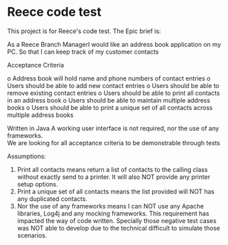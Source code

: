 # Reece code test

This project is for Reece's code test. The Epic brief is:

As a Reece Branch ManagerI would like an address book application on my PC. 
So that I can keep track of my customer contacts

Acceptance Criteria

o Address book will hold name and phone numbers of contact entries 
o Users should be able to add new contact entries
o Users should be able to remove existing contact entries
o Users should be able to print all contacts in an address book
o Users should be able to maintain multiple address books
o Users should be able to print a unique set of all contacts across multiple address books

Written in Java
A working user interface is not required, nor the use of any frameworks.  
We are looking for all acceptance criteria to be demonstrable through tests 

Assumptions:

1. Print all contacts means return a list of contacts to the calling class without exactly send to a printer. It will also NOT provide any printer setup options.
2. Print a unique set of all contacts means the list provided will NOT has any duplicated contacts.
3. Nor the use of any frameworks means I can NOT use any Apache libraries, Log4j and any mocking frameworks. This requirement has impacted the way of code written. Specially those negative test cases was NOT able to develop due to the technical difficult to simulate those scenarios. 

